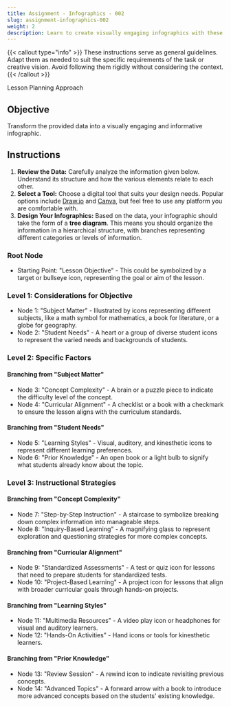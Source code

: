 ```yaml
---
title: Assignment - Infographics - 002
slug: assignment-infographics-002
weight: 2
description: Learn to create visually engaging infographics with these practical ICT assignments designed to enhance creativity, critical thinking, and digital communication skills. Perfect for mastering infographic tools and presenting complex ideas effectively.
---
```


{{< callout type="info" >}}
These instructions serve as general guidelines. Adapt them as needed to suit the specific requirements of the task or creative vision. Avoid following them rigidly without considering the context.
{{< /callout >}}


Lesson Planning Approach

## Objective

Transform the provided data into a visually engaging and informative infographic.

## Instructions

1. **Review the Data:** Carefully analyze the information given below. Understand its structure and how the various elements relate to each other.
2. **Select a Tool:** Choose a digital tool that suits your design needs. Popular options include [Draw.io](https://app.diagrams.net/) and [Canva](https://www.canva.com/), but feel free to use any platform you are comfortable with.
3. **Design Your Infographics:** Based on the data, your infographic should take the form of a **tree diagram**. This means you should organize the information in a hierarchical structure, with branches representing different categories or levels of information.

### Root Node

- Starting Point: "Lesson Objective" - This could be symbolized by a target or bullseye icon, representing the goal or aim of the lesson.

### Level 1: Considerations for Objective

- Node 1: "Subject Matter" - Illustrated by icons representing different subjects, like a math symbol for mathematics, a book for literature, or a globe for geography.
- Node 2: "Student Needs" - A heart or a group of diverse student icons to represent the varied needs and backgrounds of students.

### Level 2: Specific Factors

#### Branching from "Subject Matter"

- Node 3: "Concept Complexity" - A brain or a puzzle piece to indicate the difficulty level of the concept.
- Node 4: "Curricular Alignment" - A checklist or a book with a checkmark to ensure the lesson aligns with the curriculum standards.

#### Branching from "Student Needs"

- Node 5: "Learning Styles" - Visual, auditory, and kinesthetic icons to represent different learning preferences.
- Node 6: "Prior Knowledge" - An open book or a light bulb to signify what students already know about the topic.

### Level 3: Instructional Strategies

#### Branching from "Concept Complexity"

- Node 7: "Step-by-Step Instruction" - A staircase to symbolize breaking down complex information into manageable steps.
- Node 8: "Inquiry-Based Learning" - A magnifying glass to represent exploration and questioning strategies for more complex concepts.

#### Branching from "Curricular Alignment"

- Node 9: "Standardized Assessments" - A test or quiz icon for lessons that need to prepare students for standardized tests.
- Node 10: "Project-Based Learning" - A project icon for lessons that align with broader curricular goals through hands-on projects.

#### Branching from "Learning Styles"

- Node 11: "Multimedia Resources" - A video play icon or headphones for visual and auditory learners.
- Node 12: "Hands-On Activities" - Hand icons or tools for kinesthetic learners.

#### Branching from "Prior Knowledge"

- Node 13: "Review Session" - A rewind icon to indicate revisiting previous concepts.
- Node 14: "Advanced Topics" - A forward arrow with a book to introduce more advanced concepts based on the students' existing knowledge.


